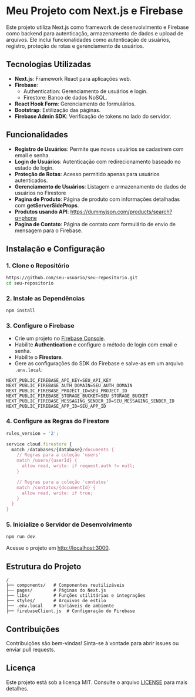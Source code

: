 # Meu Projeto com Next.js e Firebase

Este projeto utiliza Next.js como framework de desenvolvimento e Firebase como backend para autenticação, armazenamento de dados e upload de arquivos. Ele inclui funcionalidades como autenticação de usuários, registro, proteção de rotas e gerenciamento de usuários.

## Tecnologias Utilizadas

- **Next.js**: Framework React para aplicações web.
- **Firebase**:
   - Authentication: Gerenciamento de usuários e login.
   - Firestore: Banco de dados NoSQL.
- **React Hook Form**: Gerenciamento de formulários.
- **Bootstrap**: Estilização das páginas.
- **Firebase Admin SDK**: Verificação de tokens no lado do servidor.

## Funcionalidades

- **Registro de Usuários**: Permite que novos usuários se cadastrem com email e senha.
- **Login de Usuários**: Autenticação com redirecionamento baseado no estado de login.
- **Proteção de Rotas**: Acesso permitido apenas para usuários autenticados.
- **Gerenciamento de Usuários**: Listagem e armazenamento de dados de usuários no Firestore
- **Pagina de Produto**: Página de produto com informações detalhadas com **getServerSideProps**.
- **Produtos usando API**: https://dummyjson.com/products/search?q=phone
- **Pagina de Contato**: Página de contato com formulário de envio de mensagem para o Firebase.

## Instalação e Configuração

### 1. Clone o Repositório
```bash
https://github.com/seu-usuario/seu-repositorio.git
cd seu-repositorio
```

### 2. Instale as Dependências
```bash
npm install
```

### 3. Configure o Firebase

- Crie um projeto no [Firebase Console](https://console.firebase.google.com/).
- Habilite **Authentication** e configure o método de login com email e senha.
- Habilite o **Firestore**.
- Gere as configurações do SDK do Firebase e salve-as em um arquivo `.env.local`:

```env
NEXT_PUBLIC_FIREBASE_API_KEY=SEU_API_KEY
NEXT_PUBLIC_FIREBASE_AUTH_DOMAIN=SEU_AUTH_DOMAIN
NEXT_PUBLIC_FIREBASE_PROJECT_ID=SEU_PROJECT_ID
NEXT_PUBLIC_FIREBASE_STORAGE_BUCKET=SEU_STORAGE_BUCKET
NEXT_PUBLIC_FIREBASE_MESSAGING_SENDER_ID=SEU_MESSAGING_SENDER_ID
NEXT_PUBLIC_FIREBASE_APP_ID=SEU_APP_ID
```

### 4. Configure as Regras do Firestore

```javascript
rules_version = '2';

service cloud.firestore {
  match /databases/{database}/documents {
    // Regras para a coleção 'users'
    match /users/{userId} {
      allow read, write: if request.auth != null;
    }

    // Regras para a coleção 'contatos'
    match /contatos/{documentId} {
      allow read, write: if true;
    }
  }
}
```

### 5. Inicialize o Servidor de Desenvolvimento
```bash
npm run dev
```
Acesse o projeto em [http://localhost:3000](http://localhost:3000).

## Estrutura do Projeto

```
/
├── components/   # Componentes reutilizáveis
├── pages/        # Páginas do Next.js
├── libs/         # Funções utilitárias e integrações
├── styles/       # Arquivos de estilo
├── .env.local    # Variáveis de ambiente
├── firebaseClient.js  # Configuração do Firebase
```

## Contribuições

Contribuições são bem-vindas! Sinta-se à vontade para abrir issues ou enviar pull requests.

## Licença

Este projeto está sob a licença MIT. Consulte o arquivo [LICENSE](LICENSE) para mais detalhes.

